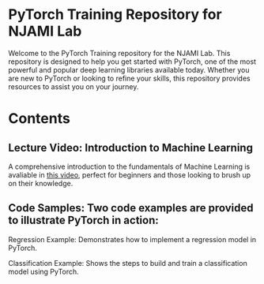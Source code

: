 # PyTorch Training Repository for NJAMI Lab

Welcome to the PyTorch Training repository for the NJAMI Lab. This repository is designed to help you get started with PyTorch, one of the most powerful and popular deep learning libraries available today. Whether you are new to PyTorch or looking to refine your skills, this repository provides resources to assist you on your journey.

# Contents
## Lecture Video: Introduction to Machine Learning
  A comprehensive introduction to the fundamentals of Machine Learning is avaliable in [this video](https://youtu.be/bEg95V06i0E), perfect for beginners and those looking to brush up on their knowledge.

## Code Samples: Two code examples are provided to illustrate PyTorch in action:

  Regression Example: Demonstrates how to implement a regression model in PyTorch.
  
  Classification Example: Shows the steps to build and train a classification model using PyTorch.
